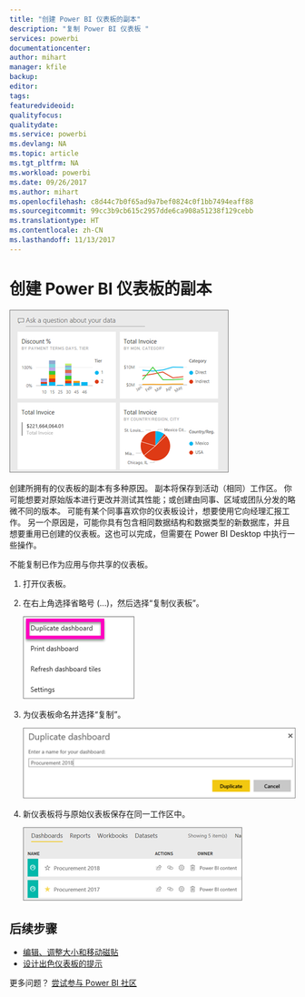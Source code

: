 ```yaml
---
title: "创建 Power BI 仪表板的副本"
description: "复制 Power BI 仪表板 "
services: powerbi
documentationcenter: 
author: mihart
manager: kfile
backup: 
editor: 
tags: 
featuredvideoid: 
qualityfocus: 
qualitydate: 
ms.service: powerbi
ms.devlang: NA
ms.topic: article
ms.tgt_pltfrm: NA
ms.workload: powerbi
ms.date: 09/26/2017
ms.author: mihart
ms.openlocfilehash: c8d44c7b0f65ad9a7bef0824c0f1bb7494eaff88
ms.sourcegitcommit: 99cc3b9cb615c2957dde6ca908a51238f129cebb
ms.translationtype: HT
ms.contentlocale: zh-CN
ms.lasthandoff: 11/13/2017
---
```

# <a name="create-a-copy-of-a-power-bi-dashboard"></a>创建 Power BI 仪表板的副本
![](media/service-dashboard-copy/power-bi-dashboard.png)

创建所拥有的仪表板的副本有多种原因。 副本将保存到活动（相同）工作区。 你可能想要对原始版本进行更改并测试其性能；或创建由同事、区域或团队分发的略微不同的版本。 可能有某个同事喜欢你的仪表板设计，想要使用它向经理汇报工作。 另一个原因是，可能你具有包含相同数据结构和数据类型的新数据库，并且想要重用已创建的仪表板。这也可以完成，但需要在 Power BI Desktop 中执行一些操作。 

不能复制已作为应用与你共享的仪表板。

1. 打开仪表板。
2. 在右上角选择省略号 (...)，然后选择“复制仪表板”。
   
   ![](media/service-dashboard-copy/power-bi-dulicate.png)
3. 为仪表板命名并选择“复制”。 
   
   ![](media/service-dashboard-copy/power-bi-name.png)
4. 新仪表板将与原始仪表板保存在同一工作区中。 
   
   ![](media/service-dashboard-copy/power-bi-copied.png)

## <a name="next-steps"></a>后续步骤
* [编辑、调整大小和移动磁贴](service-dashboard-edit-tile.md) 
* [设计出色仪表板的提示](service-dashboards-design-tips.md) 

更多问题？ [尝试参与 Power BI 社区](http://community.powerbi.com/)

